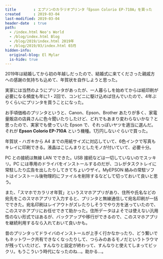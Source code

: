```yaml
---
title        : エプソンのカラリオプリンタ「Epson Colorio EP-710A」を買った
created      : 2019-03-04
last-modified: 2019-03-04
header-date  : true
path:
  - /index.html Neo's World
  - /blog/index.html Blog
  - /blog/2019/index.html 2019年
  - /blog/2019/03/index.html 03月
hidden-info:
  original-blog: El Mylar
  is-hide: true
---
```


2019年は結婚してから初の年越しだったので、結婚式に来てくださった親戚方への感謝の気持ちも込めて、年賀状を自作しようと思った。

実家には当然のようにプリンタがあったが、一人暮らしを始めてからは紙印刷が必要になる頻度も年に1・2回で、コンビニに駆け込めば住んでいたので、4年ぶりくらいにプリンタを買うことになった。

お手頃価格のプリンタというと、Canon、Epson、Brother あたりが多く、家電量販店の店員さんに色々聞いたりしたけど、どれでもあまり変わらないかな？と思ったので、実家でも使っていた Epson で、それっぽいヤツを適当に選んだ。それが __Epson Colorio EP-710A__ という機種。1万円しないぐらいで買った。

年賀状・ハガキから A4 までの用紙サイズに対応していて、6色インクで写真もキレイに印刷できる。液晶はこじんまりとしたモノが付いていて、必要十分。

PC との接続は無線 LAN でできた。USB 接続などは一切していないのでスッキリ。PC には専用のドライバをインストールするのだが、コレがタスクトレイに常駐したり広告を出したりしてきてちょいウザイ。MyEPSON 絡みの常駐ソフトはインストール後物理的にファイルを削除するなどして切っておいて良いと思う。

また、「スマホでカラリオ年賀」というスマホアプリがあり、住所や氏名などの宛先をこのスマホアプリで入力すると、プリンタと無線通信して宛名印刷が一括でできた。宛名印刷はレイアウトがズレたりしそうでやり方を迷っていたので、このスマホアプリにお任せできて助かった。住所データはよそでは使えない汎用性のない形式ではあるが、バックアップや移行ができるので、このスマホアプリを継続利用するなら入れておいて良いかも。

昔のプリンタってドライバのインストールが上手く行かなかったり、どう繋いでもネットワーク共有できなくなったりして、つらみのあるモノだというトラウマが残っていたけど、すんなりと設定が終わって、すんなりと使えてしまってビックリ。もうこういう時代になったのね…。助かる…。
